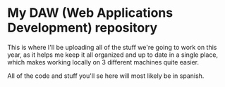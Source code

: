 # My DAW (Web Applications Development) repository

This is where I'll be uploading all of the stuff we're going to work on this year, as it helps me keep it all organized and up to date in a single place, which makes working locally on 3 different machines quite easier.

All of the code and stuff you'll se here will most likely be in spanish.

